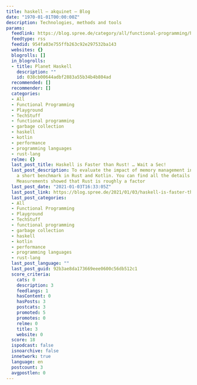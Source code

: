 ```yaml
---
title: haskell – akquinet – Blog
date: "1970-01-01T00:00:00Z"
description: Technologies, methods and tools
params:
  feedlink: https://blog.spree.de/category/all/functional-programming/haskell/feed/
  feedtype: rss
  feedid: 954fa03e755ffb263c92e297532ba143
  websites: {}
  blogrolls: []
  in_blogrolls:
  - title: Planet Haskell
    description: ""
    id: 038cb00644adbf2883a55b34b4b804ad
  recommended: []
  recommender: []
  categories:
  - All
  - Functional Programming
  - Playground
  - TechStuff
  - functional programming
  - garbage collection
  - haskell
  - kotlin
  - performance
  - programming languages
  - rust-lang
  relme: {}
  last_post_title: Haskell is Faster than Rust! … Wait a Sec!
  last_post_description: To evaluate the impact of memory management in Rust, I implemented
    a short benchmark in Rust and Kotlin. You can find all the details here and here.
    Measurements showed that Rust is roughly a factor
  last_post_date: "2021-01-03T16:33:05Z"
  last_post_link: https://blog.spree.de/2021/01/03/haskell-is-faster-than-rust-wait-a-sec/
  last_post_categories:
  - All
  - Functional Programming
  - Playground
  - TechStuff
  - functional programming
  - garbage collection
  - haskell
  - kotlin
  - performance
  - programming languages
  - rust-lang
  last_post_language: ""
  last_post_guid: 92b3ae8da173669eee0600c56db512c1
  score_criteria:
    cats: 0
    description: 3
    feedlangs: 1
    hasContent: 0
    hasPosts: 3
    postcats: 3
    promoted: 5
    promotes: 0
    relme: 0
    title: 3
    website: 0
  score: 18
  ispodcast: false
  isnoarchive: false
  innetwork: true
  language: en
  postcount: 3
  avgpostlen: 0
---
```

